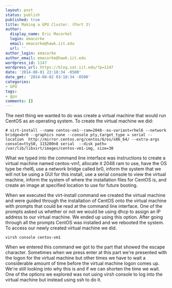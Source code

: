 ```yaml
---
layout: post
status: publish
published: true
title: Making a GPU Cluster. (Part 3)
author:
  display_name: Eric Macorkel
  login: emacorke
  email: emacorke@hawk.iit.edu
  url: ''
author_login: emacorke
author_email: emacorke@hawk.iit.edu
wordpress_id: 1147
wordpress_url: https://blog.sat.iit.edu/?p=1147
date: '2014-08-01 22:18:34 -0500'
date_gmt: '2014-08-02 03:18:34 -0500'
categories:
- GPU
tags:
- gpu
comments: []
---
```

The next thing we wanted to do was create a virtual machine that would run CentOS as an operating system. To create the virtual machine we did:

```# virt-install --name centos-vm1--ram=2048--os-variant=rhel6 --network bridge=br0 --graphics none --console pty,target_type = serial --location  http://mirror.centos.org/centos/6/os/x86_64/ --extra-args   console=ttyS0, 115200n8 serial  --disk path= /var/lib/libvirt/images/centos-vm1-img, size=30``` 

What we typed into the command line interface was instructions to create a virtual machine named centos-vm1, allocate it 2048 ram to use, have the OS type be rhel6, use a network bridge called br0, inform the system that we will not be using a GUI for this install, use a serial console to view the virtual machine, inform the system of where the installation files for CentOS is, and create an image at specified location to use for future booting.

When we executed the virt-install command we created the virtual machine and were guided through the installation of CentOS onto the virtual machine with prompts that could be read at the command line interface. One of the prompts asked us whether or not we would be using dhcp to assign an IP address to our virtual machine. We ended up using this option. After going through all the prompts CentOS was installed and we rebooted the system. To access our newly created virtual machine we did.

```virsh console centos-vm1```

When we entered this command we got to the part that showed the escape character.  Sometimes when we press enter at this part we're presented with the logon for the virtual machine but other times we have to wait a considerable amount of time before the virtual machine logon comes up. We're still looking into why this is and if we can shorten the time we wait. One of the options we explored was not using virsh console to log into the virtual machine but instead using ssh to do it. 
